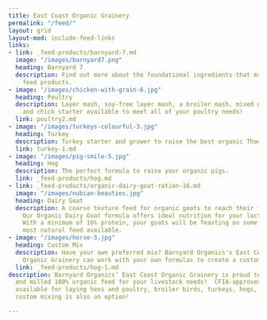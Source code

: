 ```yaml
---
title: East Coast Organic Grainery
permalink: "/feed/"
layout: grid
layout-mod: include-feed-links
links:
- link: _feed-products/barnyard-7.md
  image: "/images/barnyard7.png"
  heading: Barnyard 7
  description: Find out more about the foundational ingredients that make up our organic
    feed products.
- image: "/images/chicken-with-grain-6.jpg"
  heading: Poultry
  description: Layer mash, soy-free layer mash, a broiler mash, mixed grain scratch
    and chick starter available to meet all of your poultry needs!
  link: poultry2.md
- image: "/images/turkeys-colourful-3.jpg"
  heading: Turkey
  description: Turkey starter and grower to raise the best organic Thanksgiving dinner!
  link: turkey-1.md
- image: "/images/pig-smile-5.jpg"
  heading: Hog
  description: The perfect formula to raise your organic pigs.
  link: _feed-products/hog.md
- link: _feed-products/organic-dairy-goat-ration-16.md
  image: "/images/nubian-beauties.jpg"
  heading: Dairy Goat
  description: A coarse texture feed for organic goats to reach their full potential.
    Our Organic Dairy Goat formula offers ideal nutrition for your lactating goats.
    With a minimum of 16% protein, your goats will be feasting on some of the best,
    most natural feed available.
- image: "/images/horse-3.jpg"
  heading: Custom Mix
  description: Have your own preferred mix? Barnyard Organics's East Coast Organic
    Organic Grainery can work with your own formulas to create a custom feed.
  link: _feed-products/hog-1.md
description: Barnyard Organics’ East Coast Organic Grainery is proud to offer locally-grown
  and milled 100% organic feed for your livestock needs!  CFIA-approved mix formulas
  available for laying hens and poultry, broiler birds, turkeys, hogs, goats, and
  custom mixing is also an option!

---
```

